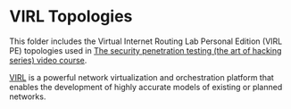 # VIRL Topologies
This folder includes the Virtual Internet Routing Lab Personal Edition (VIRL PE) topologies used in [The security penetration testing (the art of hacking series) video course](https://www.safaribooksonline.com/library/view/security-penetration-testing/9780134833989/sptt_00_08_07_00.html).

[VIRL](http://get.virl.info/) is a powerful network virtualization and orchestration platform that enables the development of highly accurate models of existing or planned networks.
